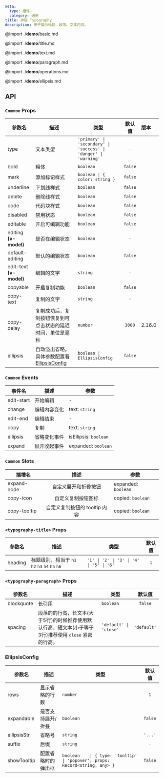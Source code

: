 ```yaml
meta:
  type: 组件
  category: 通用
title: 排版 Typography
description: 用于展示标题、段落、文本内容。
```

@import ./__demo__/basic.md

@import ./__demo__/title.md

@import ./__demo__/text.md

@import ./__demo__/paragraph.md

@import ./__demo__/operations.md

@import ./__demo__/ellipsis.md

## API






### `Common` Props

|参数名|描述|类型|默认值|版本|
|---|---|---|:---:|:---|
|type|文本类型|`'primary' \| 'secondary' \| 'success' \| 'danger' \| 'warning'`|`-`||
|bold|粗体|`boolean`|`false`||
|mark|添加标记样式|`boolean \| { color: string }`|`false`||
|underline|下划线样式|`boolean`|`false`||
|delete|删除线样式|`boolean`|`false`||
|code|代码块样式|`boolean`|`false`||
|disabled|禁用状态|`boolean`|`false`||
|editable|开启可编辑功能|`boolean`|`false`||
|editing **(v-model)**|是否在编辑状态|`boolean`|`-`||
|default-editing|默认的编辑状态|`boolean`|`false`||
|edit-text **(v-model)**|编辑的文字|`string`|`-`||
|copyable|开启复制功能|`boolean`|`false`||
|copy-text|复制的文字|`string`|`-`||
|copy-delay|复制成功后，复制按钮恢复到可点击状态的延迟时间，单位是毫秒|`number`|`3000`|2.16.0|
|ellipsis|自动溢出省略，具体参数配置看 [EllipsisConfig](#ellipsisconfig)|`boolean \| EllipsisConfig`|`false`||
### `Common` Events

|事件名|描述|参数|
|---|---|---|
|edit-start|开始编辑|-|
|change|编辑内容变化|text: `string`|
|edit-end|编辑结束|-|
|copy|复制|text: `string`|
|ellipsis|省略变化事件|isEllipsis: `boolean`|
|expand|展开收起事件|expanded: `boolean`|
### `Common` Slots

|插槽名|描述|参数|
|---|:---:|---|
|expand-node|自定义展开和折叠按钮|expanded: `boolean`|
|copy-icon|自定义复制按钮图标|copied: `boolean`|
|copy-tooltip|自定义复制按钮的 tooltip 内容|copied: `boolean`|




### `<typography-title>` Props

|参数名|描述|类型|默认值|
|---|---|---|:---:|
|heading|标题级别，相当于 `h1` `h2` `h3` `h4` `h5` `h6`|`'1' \| '2' \| '3' \| '4' \| '5' \| '6'`|`1`|




### `<typography-paragraph>` Props

|参数名|描述|类型|默认值|
|---|---|---|:---:|
|blockquote|长引用|`boolean`|`false`|
|spacing|段落的的行高，长文本(大于5行)的时候推荐使用默认行高，短文本(小于等于3行)推荐使用 `close` 紧密的行高。|`'default' \| 'close'`|`'default'`|








### EllipsisConfig

|参数名|描述|类型|默认值|
|---|---|---|:---:|
|rows|显示省略的行数|`number`|`1`|
|expandable|是否支持展开/折叠|`boolean`|`false`|
|ellipsisStr|省略号|`string`|`'...'`|
|suffix|后缀|`string`|`-`|
|showTooltip|配置省略时的弹出框|`boolean    \| { type: 'tooltip' \| 'popover'; props: Record<string, any> }`|`false`|



